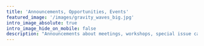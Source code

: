 ```yaml
---
title: 'Announcements, Opportunities, Events'
featured_image: '/images/gravity_waves_big.jpg'
intro_image_absolute: true
intro_image_hide_on_mobile: false
description: "Announcements about meetings, workshops, special issue calls, funding opportunities, and job opportunities"
--- 
```


